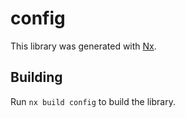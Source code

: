 # config

This library was generated with [Nx](https://nx.dev).

## Building

Run `nx build config` to build the library.
